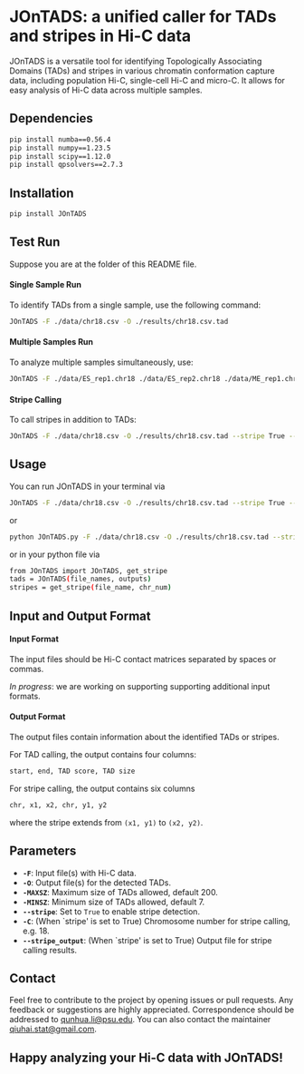 # JOnTADS: a unified caller for TADs and stripes in Hi-C data
JOnTADS is a versatile tool for identifying Topologically Associating Domains (TADs) and stripes in various chromatin conformation capture data, including population Hi-C, single-cell Hi-C and micro-C. It allows for easy analysis of Hi-C data across multiple samples.

## Dependencies
```sh
pip install numba==0.56.4  
pip install numpy==1.23.5  
pip install scipy==1.12.0  
pip install qpsolvers==2.7.3
```

## Installation
```sh
pip install JOnTADS
```

## Test Run
Suppose you are at the folder of this README file.
#### Single Sample Run
To identify TADs from a single sample, use the following command:
```sh
JOnTADS -F ./data/chr18.csv -O ./results/chr18.csv.tad
```

#### Multiple Samples Run
To analyze multiple samples simultaneously, use:
```sh
JOnTADS -F ./data/ES_rep1.chr18 ./data/ES_rep2.chr18 ./data/ME_rep1.chr18 ./data/ME_rep2.chr18 ./data/MS_rep1.chr18 ./data/MS_rep2.chr18 ./data/NP_rep1.chr18 ./data/NP_rep2.chr18 ./data/TP_rep1.chr18 ./data/TP_rep2.chr18 -O ./results/ES_rep1.chr18.tad ./results/ES_rep2.chr18.tad ./results/ME_rep1.chr18.tad ./results/ME_rep2.chr18.tad ./results/MS_rep1.chr18.tad ./results/MS_rep2.chr18.tad ./results/NP_rep1.chr18.tad ./results/NP_rep2.chr18.tad ./results/TP_rep1.chr18.tad ./results/TP_rep2.chr18.tad
```

#### Stripe Calling
To call stripes in addition to TADs:
```sh
JOnTADS -F ./data/chr18.csv -O ./results/chr18.csv.tad --stripe True --stripe_output ./results/chr18.csv.stripe --chr 18
```

## Usage
You can run JOnTADS in your terminal via
```sh
JOnTADS -F ./data/chr18.csv -O ./results/chr18.csv.tad --stripe True --stripe_output ./results/chr18.csv.stripe --chr 18
```
or
```sh
python JOnTADS.py -F ./data/chr18.csv -O ./results/chr18.csv.tad --stripe True --stripe_output ./results/chr18.csv.stripe --chr 18
```
or in your python file via
```sh
from JOnTADS import JOnTADS, get_stripe
tads = JOnTADS(file_names, outputs)
stripes = get_stripe(file_name, chr_num)
```

## Input and Output Format

#### Input Format

The input files should be Hi-C contact matrices separated by spaces or commas.

_In progress_: we are working on supporting supporting additional input formats.

#### Output Format

The output files contain information about the identified TADs or stripes. 

For TAD calling, the output contains four columns:
```sh
start, end, TAD score, TAD size
```
For stripe calling, the output contains six columns
```sh
chr, x1, x2, chr, y1, y2
```
where the stripe extends from `(x1, y1)` to `(x2, y2)`.

## Parameters

- **`-F`**: Input file(s) with Hi-C data.
- **`-O`**: Output file(s) for the detected TADs.
- **`-MAXSZ`**: Maximum size of TADs allowed, default 200.
- **`-MINSZ`**: Minimum size of TADs allowed, default 7.
- **`--stripe`**: Set to `True` to enable stripe detection.
- **`-C`**: (When `stripe' is set to True) Chromosome number for stripe calling, e.g. 18.
- **`--stripe_output`**: (When `stripe' is set to True) Output file for stripe calling results.

## Contact

Feel free to contribute to the project by opening issues or pull requests. Any feedback or suggestions are highly appreciated. Correspondence should be addressed to qunhua.li@psu.edu. You can also contact the maintainer qiuhai.stat@gmail.com.

## Happy analyzing your Hi-C data with JOnTADS!
